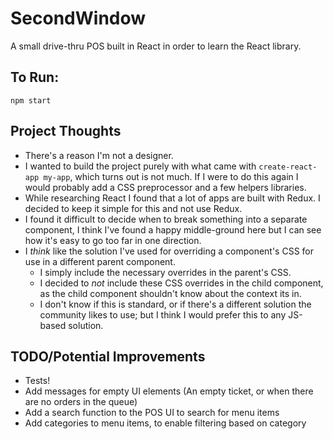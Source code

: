 # SecondWindow

A small drive-thru POS built in React in order to learn the React library.

## To Run:
```
npm start
```

## Project Thoughts
- There's a reason I'm not a designer.
- I wanted to build the project purely with what came with `create-react-app my-app`, which turns out is not much. If I were to do this again I would probably add a CSS preprocessor and a few helpers libraries.
- While researching React I found that a lot of apps are built with Redux. I decided to keep it simple for this and not use Redux.
- I found it difficult to decide when to break something into a separate component, I think I've found a happy middle-ground here but I can see how it's easy to go too far in one direction.
- I *think* like the solution I've used for overriding a component's CSS for use in a different parent component.
	- I simply include the necessary overrides in the parent's CSS.
	- I decided to *not* include these CSS overrides in the child component, as the child component shouldn't know about the context its in.
	- I don't know if this is standard, or if there's a different solution the community likes to use; but I think I would prefer this to any JS-based solution.

## TODO/Potential Improvements
- Tests!
- Add messages for empty UI elements (An empty ticket, or when there are no orders in the queue)
- Add a search function to the POS UI to search for menu items
- Add categories to menu items, to enable filtering based on category

